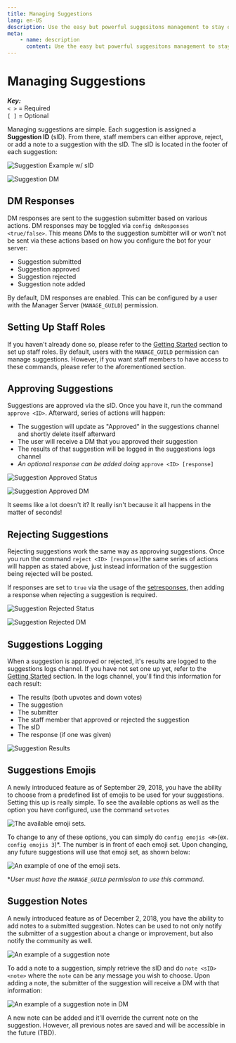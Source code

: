 ```yaml
---
title: Managing Suggestions
lang: en-US
description: Use the easy but powerful suggesitons management to stay organized in your Discord.
meta:
    - name: description
      content: Use the easy but powerful suggesitons management to stay organized in your Discord.
---
```


# Managing Suggestions

_**Key:**_  
`< >` = Required  
`[ ]` = Optional

Managing suggestions are simple. Each suggestion is assigned a **Suggestion ID** \(sID\). From there, staff members can either approve, reject, or add a note to a suggestion with the sID. The sID is located in the footer of each suggestion: 

![Suggestion Example w/ sID](/images/managing-suggestions-1.png)

![Suggestion DM](/images/managing-suggestions-2.png)


## DM Responses
DM responses are sent to the suggestion submitter based on various actions. DM responses may be toggled via `config dmResponses <true/false>`. This means DMs to the suggestion sumbitter will or won't not be sent via these actions based on how you configure the bot for your server:

- Suggestion submitted
- Suggestion approved
- Suggestion rejected
- Suggestion note added

By default, DM responses are enabled. This can be configured by a user with the Manager Server (`MANAGE_GUILD`) permission.

## Setting Up Staff Roles

If you haven't already done so, please refer to the [Getting Started](README.md#set-up-the-bot) section to set up staff roles. By default, users with the `MANAGE_GUILD` permission can manage suggestions. However, if you want staff members to have access to these commands, please refer to the aforementioned section.

## Approving Suggestions

Suggestions are approved via the sID. Once you have it, run the command `approve <ID>`. Afterward, series of actions will happen:

* The suggestion will update as "Approved" in the suggestions channel and shortly delete itself afterward
* The user will receive a DM that you approved their suggestion
* The results of that suggestion will be logged in the suggestions logs channel
* _An optional response can be added doing_ `approve <ID> [response]`

![Suggestion Approved Status](/images/managing-suggestions-3.png)

![Suggestion Approved DM](/images/managing-suggestions-4.png)

It seems like a lot doesn't it? It really isn't because it all happens in the matter of seconds!

## Rejecting Suggestions

Rejecting suggestions work the same way as approving suggestions. Once you run the command `reject <ID> [response]`the same series of actions will happen as stated above, just instead information of the suggestion being rejected will be posted.

If responses are set to `true` via the usage of the [setresponses](commands.md#set-responses-command), then adding a response when rejecting a suggestion is required.

![Suggestion Rejected Status](/images/managing-suggestions-5.png)

![Suggestion Rejected DM](/images/managing-suggestions-6.png)

## Suggestions Logging

When a suggestion is approved or rejected, it's results are logged to the suggestions logs channel. If you have not set one up yet, refer to the [Getting Started](README.md#setting-up-the-bot) section. In the logs channel, you'll find this information for each result:

* The results (both upvotes and down votes)
* The suggestion
* The submitter
* The staff member that approved or rejected the suggestion
* The sID
* The response (if one was given)

![Suggestion Results](/images/managing-suggestions-6.png)

## Suggestions Emojis

A newly introduced feature as of September 29, 2018, you have the ability to choose from a predefined list of emojis to be used for your suggestions. Setting this up is really simple. To see the available options as well as the option you have configured,  use the command `setvotes`

![The available emoji sets.](/images/managing-suggestions-7.png)

To change to any of these options, you can simply do `config emojis <#>`\(ex. `config emojis 3`\)*. The number is in front of each emoji set. Upon changing, any future suggestions will use that emoji set, as shown below:

![An example of one of the emoji sets.](/images/managing-suggestions-8.png)

**User must have the `MANAGE_GUILD` permission to use this command.*

## Suggestion Notes

A newly introduced feature as of December 2, 2018, you have the ability to add notes to a submitted suggestion. Notes can be used to not only notify the submitter of a suggestion about a change or improvement, but also notify the community as well.

![An example of a suggestion note](/images/managing-suggestions-9.png)

To add a note to a suggestion, simply retrieve the sID and do `note <sID> <note>` where the `note` can be any message you wish to choose. Upon adding a note, the submitter of the suggestion will receive a DM with that information:

![An example of a suggestion note in DM](/images/managing-suggestions-10.png)

A new note can be added and it'll override the current note on the suggestion. However, all previous notes are saved and will be accessible in the future (TBD).